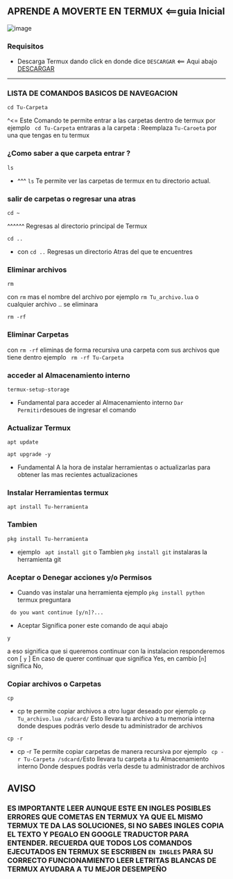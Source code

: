## APRENDE A MOVERTE EN TERMUX <==guia Inicial

![image](https://cdn.discordapp.com/attachments/1120450661050499083/1166656601738973244/Picsart_23-10-25_00-25-18-632.jpg?ex=654b48a1&is=6538d3a1&hm=075a358a39837d5b347770bc24821abbfa057e657db6d6d9d566fa9b3bf4e56b&)

### Requisitos
* Descarga Termux dando click en donde dice `DESCARGAR` <== Aqui abajo
[DESCARGAR](https://f-droid.org/repo/com.termux_118.apk)
________________________________________________________________________

### LISTA DE COMANDOS BASICOS DE NAVEGACION

```
cd Tu-Carpeta
```
^<= Este Comando te permite entrar a las carpetas dentro de termux
por ejemplo ` cd Tu-Carpeta` entraras a la carpeta : Reemplaza `Tu-Caroeta` por una que tengas en tu termux

### ¿Como saber a que carpeta entrar ?

```
ls
```
* ^^^ `ls` Te permite ver las carpetas de termux en tu directorio actual.

### salir de carpetas o regresar una atras 

```
cd ~
```
^^^^^^ Regresas al directorio principal de Termux 

```
cd ..
```
* con `cd ..` Regresas un directorio Atras del que te encuentres 

### Eliminar archivos

```
rm
```
con `rm` mas el nombre del archivo por ejemplo `rm Tu_archivo.lua` o cualquier archivo .. se eliminara

```
rm -rf 
```
### Eliminar Carpetas
con `rm -rf` eliminas de forma recursiva una carpeta com sus archivos que tiene dentro
ejemplo ` rm -rf Tu-Carpeta`

### acceder al Almacenamiento interno

```
termux-setup-storage
```
* Fundamental para acceder al Almacenamiento interno `Dar Permitir`desoues de ingresar el comando

### Actualizar Termux
```
apt update
```
```
apt upgrade -y
```
* Fundamental A la hora de instalar herramientas o actualizarlas para obtener las mas recientes actualizaciones
### Instalar Herramientas termux 

```
apt install Tu-herramienta
```
### Tambien 
```
pkg install Tu-herramienta
```
* ejemplo ` apt install git` o Tambien `pkg install git` instalaras la herramienta git

### Aceptar o Denegar acciones y/o Permisos

* Cuando vas instalar una herramienta ejemplo `pkg install python` termux preguntara

` do you want continue [y/n]?...`
* Aceptar Significa poner este comando de aqui abajo
```
y
```

a eso significa que si queremos continuar con la instalacion 
responderemos con [ `y` ] En caso de querer continuar
que significa Yes, en cambio [`n`] significa No, 

### Copiar archivos o Carpetas 

```
cp
```
* cp  te permite copiar archivos a otro lugar deseado por ejemplo `cp Tu_archivo.lua /sdcard/` Esto llevara tu archivo a tu memoria interna donde despues podrás verlo desde tu administrador de archivos 
```
cp -r
```
* cp -r  Te permite copiar carpetas de manera recursiva por ejemplo ` cp -r Tu-Carpeta /sdcard/`Esto llevara tu carpeta a tu Almacenamiento interno Donde despues podrás verla desde tu administrador de archivos

## AVISO
### ES IMPORTANTE LEER AUNQUE ESTE EN INGLES POSIBLES ERRORES QUE COMETAS EN TERMUX YA QUE EL MISMO TERMUX TE DA LAS SOLUCIONES, SI NO SABES INGLES COPIA EL TEXTO Y PEGALO EN GOOGLE TRADUCTOR PARA ENTENDER. RECUERDA QUE TODOS LOS COMANDOS EJECUTADOS EN TERMUX SE ESCRIBEN `EN INGLES` PARA SU CORRECTO FUNCIONAMIENTO LEER LETRITAS BLANCAS DE TERMUX AYUDARA A TU MEJOR DESEMPEÑO





